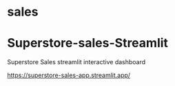 # sales
# Superstore-sales-Streamlit
Superstore Sales streamlit interactive dashboard

https://superstore-sales-app.streamlit.app/

